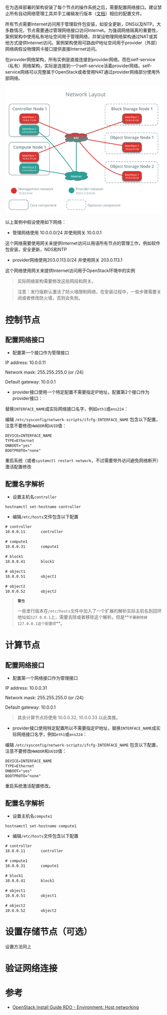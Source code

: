 在为选择部署的架构安装了每个节点的操作系统之后，需要配置网络接口。建议禁止所有自动网络管理工具并手工编辑发行版本（[文档](https://access.redhat.com/documentation/en-US/Red_Hat_Enterprise_Linux/7/html/Networking_Guide/sec-Using_the_Command_Line_Interface.html)）相应的配置文件。

所有节点需要Internet访问用于管理软件包安装，如安全更新，DNS以及NTP。大多数情况，节点需要通过管理网络接口访问Internet。为强调网络隔离的重要性，案例架构中使用私有地址空间用于管理网络，并架设物理网络架构通过NAT或其他方式提供Internet访问。案例架构使用可路由IP地址空间用于provider（外部）网络病假设物理网卡接口提供直接Internet访问。

在provider网络架构，所有实例是直接连接到provider网络。而在self-service（私有）网络架构，实际是连接到一个self-service活着provider网络。self-service网络可以完整属于OpenStack或者使用NAT通过provider网络部分使用外部网络。

![RHEL OpenStack Network Layout](../../../../img/iaas/openstack/redhat/environment/networklayout.png)

以上案例中假设使用如下网络：

* 管理网络使用 10.0.0.0/24 并使用网关 10.0.0.1

这个网络需要使用网关来提供Internet访问以用语所有节点的管理工作，例如软件包安装，安全更新，NDS和NTP

* provider网络使用203.0.113.0/24 并使用网关 203.0.113.1

这个网络使用网关来提供Internet访问用于OpenStack环境中的实例

> 实际网络架构需要修改这些网段和网关。

> 注意：发行版默认激活了防火墙限制网络，在安装过程中，一些步骤需要关闭或者修改防火墙，否则会失败。

# 控制节点

## 配置网络接口

* 配置第一个接口作为管理接口

IP address: 10.0.0.11

Network mask: 255.255.255.0 (or /24)

Default gateway: 10.0.0.1

* provider接口使用一个特定配置不需要指定IP地址，配置第2个接口作为provider接口：

替换`INTERFACE_NAME`成实际网络接口名字，例如`eth1`或`ens224`：

编辑 `/etc/sysconfig/network-scripts/ifcfg-INTERFACE_NAME` 包含以下配置，注意不要修改`HWADDR`和`UUID`值：

```
DEVICE=INTERFACE_NAME
TYPE=Ethernet
ONBOOT="yes"
BOOTPROTO="none"
```

重启系统（或者`systemctl restart network`，不过需要带外访问避免网络断开）激活配置修改

## 配置名字解析

* 设置主机名`controller`

```
hostnamctl set-hostname controller
```

* 编辑`/etc/hosts`文件包含以下配置

```
# controller
10.0.0.11       controller

# compute1
10.0.0.31       compute1

# block1
10.0.0.41       block1

# object1
10.0.0.51       object1

# object2
10.0.0.52       object2
```

> **`警告`**
>
> 一些发行版本在`/etc/hosts`文件中加入了一个扩展的解析实际主机名到回环地址如`127.0.0.1`上，需要去除或者移除这个解析。但是**`不要删除掉127.0.0.1这个配置项`**。

# 计算节点

## 配置网络接口

* 配置第一个网络接口作为管理接口

IP address: 10.0.0.31

Network mask: 255.255.255.0 (or /24)

Default gateway: 10.0.0.1

> 其余计算节点将使用 10.0.0.32, 10.0.0.33 以此类推。

* provider接口使用特定配置所以不需要指定IP地址，替换`INTERFACE_NAME`成实际网络接口名字，例如`eth1`或`ens224`：

编辑 `/etc/sysconfig/network-scripts/ifcfg-INTERFACE_NAME` 包含以下配置，注意不要修改`HWADDR`和`UUID`值：

```
DEVICE=INTERFACE_NAME
TYPE=Ethernet
ONBOOT="yes"
BOOTPROTO="none"
```

重启系统激活配置修改。

## 配置名字解析

* 设置主机名`compute1`

```
hostnamctl set-hostname compute1
```

* 编辑`/etc/hosts`文件包含以下配置

```
# controller
10.0.0.11       controller

# compute1
10.0.0.31       compute1

# block1
10.0.0.41       block1

# object1
10.0.0.51       object1

# object2
10.0.0.52       object2
```

# 设置存储节点（可选）

设置方法同上

# 验证网络连接



# 参考

* [OpenStack Install Guide RDO - Environment: Host networking](https://docs.openstack.org/ocata/install-guide-rdo/environment-networking.html)